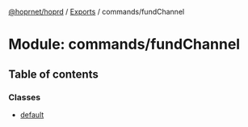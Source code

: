[@hoprnet/hoprd](../README.md) / [Exports](../modules.md) / commands/fundChannel

# Module: commands/fundChannel

## Table of contents

### Classes

- [default](../classes/commands_fundchannel.default.md)
